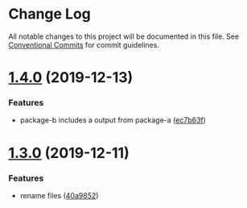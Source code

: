 # Change Log

All notable changes to this project will be documented in this file.
See [Conventional Commits](https://conventionalcommits.org) for commit guidelines.

# [1.4.0](https://github.com/koba04/lerna-yarn-sandbox/compare/@koba04/lerna-yarn-sandbox-package-b@1.3.0...@koba04/lerna-yarn-sandbox-package-b@1.4.0) (2019-12-13)


### Features

* package-b includes a output from  package-a ([ec7b63f](https://github.com/koba04/lerna-yarn-sandbox/commit/ec7b63f2a1ce6455f6344ad868fa87d91abe361f))





# [1.3.0](https://github.com/koba04/lerna-yarn-sandbox/compare/@koba04/lerna-yarn-sandbox-package-b@1.1.0...@koba04/lerna-yarn-sandbox-package-b@1.3.0) (2019-12-11)


### Features

* rename files ([40a9852](https://github.com/koba04/lerna-yarn-sandbox/commit/40a985216e036ea8feb5d376dd83e2a3789f110a))
